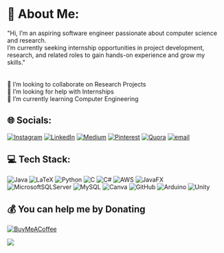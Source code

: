 # 💫 About Me:
"Hi, I’m an aspiring software engineer passionate about computer science and research. <br>I’m currently seeking internship opportunities in project development, research, and related roles to gain hands-on experience and grow my skills."<br><br><br>👯 I’m looking to collaborate on Research Projects <br>🤝 I’m looking for help with Internships<br>🌱 I’m currently learning Computer Engineering<br>


## 🌐 Socials:
[![Instagram](https://img.shields.io/badge/Instagram-%23E4405F.svg?logo=Instagram&logoColor=white)](https://instagram.com/issrivastava) [![LinkedIn](https://img.shields.io/badge/LinkedIn-%230077B5.svg?logo=linkedin&logoColor=white)](https://linkedin.com/in/issrivastava46) [![Medium](https://img.shields.io/badge/Medium-12100E?logo=medium&logoColor=white)](https://medium.com/@issrivastava) [![Pinterest](https://img.shields.io/badge/Pinterest-%23E60023.svg?logo=Pinterest&logoColor=white)](https://pinterest.com/close_prose) [![Quora](https://img.shields.io/badge/Quora-%23B92B27.svg?logo=Quora&logoColor=white)](https://quora.com/profile/Sagarika-Srivastava-19) [![email](https://img.shields.io/badge/Email-D14836?logo=gmail&logoColor=white)](mailto:sagarikasrivastava46@gmail.com) 

## 💻 Tech Stack:
![Java](https://img.shields.io/badge/java-%23ED8B00.svg?style=for-the-badge&logo=openjdk&logoColor=white) ![LaTeX](https://img.shields.io/badge/latex-%23008080.svg?style=for-the-badge&logo=latex&logoColor=white) ![Python](https://img.shields.io/badge/python-3670A0?style=for-the-badge&logo=python&logoColor=ffdd54) ![C](https://img.shields.io/badge/c-%2300599C.svg?style=for-the-badge&logo=c&logoColor=white) ![C#](https://img.shields.io/badge/c%23-%23239120.svg?style=for-the-badge&logo=csharp&logoColor=white) ![AWS](https://img.shields.io/badge/AWS-%23FF9900.svg?style=for-the-badge&logo=amazon-aws&logoColor=white) ![JavaFX](https://img.shields.io/badge/javafx-%23FF0000.svg?style=for-the-badge&logo=javafx&logoColor=white) ![MicrosoftSQLServer](https://img.shields.io/badge/Microsoft%20SQL%20Server-CC2927?style=for-the-badge&logo=microsoft%20sql%20server&logoColor=white) ![MySQL](https://img.shields.io/badge/mysql-4479A1.svg?style=for-the-badge&logo=mysql&logoColor=white) ![Canva](https://img.shields.io/badge/Canva-%2300C4CC.svg?style=for-the-badge&logo=Canva&logoColor=white) ![GitHub](https://img.shields.io/badge/github-%23121011.svg?style=for-the-badge&logo=github&logoColor=white) ![Arduino](https://img.shields.io/badge/-Arduino-00979D?style=for-the-badge&logo=Arduino&logoColor=white) ![Unity](https://img.shields.io/badge/unity-%23000000.svg?style=for-the-badge&logo=unity&logoColor=white)

## 💰 You can help me by Donating
  [![BuyMeACoffee](https://img.shields.io/badge/Buy%20Me%20a%20Coffee-ffdd00?style=for-the-badge&logo=buy-me-a-coffee&logoColor=black)](https://buymeacoffee.com/issrivastava) 
  
  [![](https://visitcount.itsvg.in/api?id=issrivastava&icon=0&color=0)](https://visitcount.itsvg.in)
